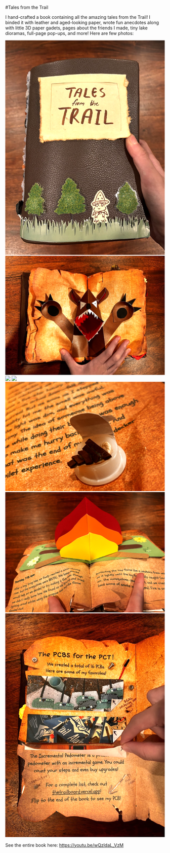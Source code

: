 #Tales from the Trail

I hand-crafted a book containing all the amazing tales from the Trail! I binded it with leather and aged-looking paper, wrote fun anecdotes along with little 3D paper gadets, pages about the friends I made, tiny lake dioramas, full-page pop-ups, and more! Here are few photos:

![](https://github.com/themagicfrog/talesfromthetrail/blob/main/trailbook1.png)
![](https://github.com/themagicfrog/talesfromthetrail/blob/main/trailbook2.png)
![](https://github.com/themagicfrog/talesfromthetrail/blob/main/trailbook3.png)
![](https://github.com/themagicfrog/talesfromthetrail/blob/main/trailbook4.png)
![](https://github.com/themagicfrog/talesfromthetrail/blob/main/trailbook5.png)
![](https://github.com/themagicfrog/talesfromthetrail/blob/main/trailbook6.png)
![](https://github.com/themagicfrog/talesfromthetrail/blob/main/trailbook7.png)

See the entire book here: https://youtu.be/wQzldaL_VzM 
